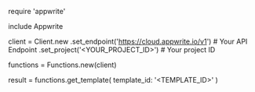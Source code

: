 require 'appwrite'

include Appwrite

client = Client.new
    .set_endpoint('https://cloud.appwrite.io/v1') # Your API Endpoint
    .set_project('&lt;YOUR_PROJECT_ID&gt;') # Your project ID

functions = Functions.new(client)

result = functions.get_template(
    template_id: '<TEMPLATE_ID>'
)
